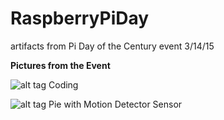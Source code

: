# RaspberryPiDay
artifacts from Pi Day of the Century event 3/14/15

**Pictures from the Event**

![alt tag](https://github.com/TeachingKidsProgramming/TeachingKidsProgramming.RaspberryPiDay/blob/master/PIctures/Coding.png) Coding

![alt tag](https://github.com/TeachingKidsProgramming/TeachingKidsProgramming.RaspberryPiDay/blob/master/PIctures/PieSensor.png)
Pie with Motion Detector Sensor
